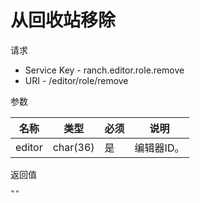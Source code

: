 # 从回收站移除

请求
- Service Key - ranch.editor.role.remove
- URI - /editor/role/remove

参数

|名称|类型|必须|说明|
|---|---|---|---|
|editor|char(36)|是|编辑器ID。|

返回值
```
""
```